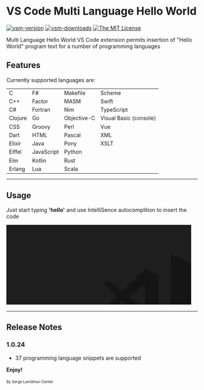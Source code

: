 # VS Code Multi Language Hello World

[![vsm-version](https://img.shields.io/visual-studio-marketplace/v/SergeLamikhov.multilanguagehelloworld?style=flat-square&label=VS%20Marketplace&logo=visual-studio-code)](https://marketplace.visualstudio.com/items?itemName=SergeLamikhov.multilanguagehelloworld)
[![vsm-downloads](https://img.shields.io/visual-studio-marketplace/d/SergeLamikhov.multilanguagehelloworld?style=flat-square&label=downloads&logo=visual-studio-code)](https://marketplace.visualstudio.com/items?itemName=SergeLamikhov.multilanguagehelloworld)
[![The MIT License](https://img.shields.io/badge/license-MIT-orange.svg?style=flat-square)](http://opensource.org/licenses/MIT)

Multi Language Hello World VS Code extension permits insertion of "Hello World"
program text for a number of programming languages

## Features

Currently supported languages are:

|         |            |             |                        |
| ------- | ---------- | ----------- | ---------------------- |
| C       | F#         | Makefile    | Scheme                 |
| C++     | Factor     | MASM        | Swift                  |
| C#      | Fortran    | Nim         | TypeScript             |
| Clojure | Go         | Objective-C | Visual Basic (console) |
| CSS     | Groovy     | Perl        | Vue                    |
| Dart    | HTML       | Pascal      | XML                    |
| Elixir  | Java       | Pony        | XSLT                   |
| Eiffel  | JavaScript | Python      |                        |
| Elm     | Kotlin     | Rust        |                        |
| Erlang  | Lua        | Scala       |                        |

---

## Usage

Just start typing **'hello'** and use IntelliSence autocomplition to insert the code

![alt text](example.gif)

---

## Release Notes

### 1.0.24

- 37 programming language snippets are supported

**Enjoy!**

<sub><sup>By Serge Lamikhov-Center</sup></sub>
